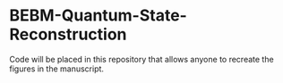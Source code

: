 # BEBM-Quantum-State-Reconstruction
Code will be placed in this repository that allows anyone to recreate the figures in the manuscript. 
